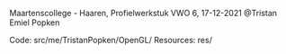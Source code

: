 Maartenscollege - Haaren,
Profielwerkstuk VWO 6, 17-12-2021
@Tristan Emiel Popken

Code: src/me/TristanPopken/OpenGL/
Resources: res/
